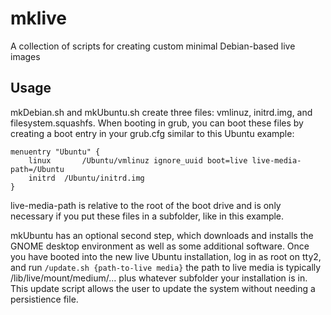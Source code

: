 # mklive
A collection of scripts for creating custom minimal Debian-based live images

## Usage
mkDebian.sh and mkUbuntu.sh create three files: vmlinuz, initrd.img, and filesystem.squashfs. When booting in grub, you can boot these files by creating a boot entry in your grub.cfg similar to this Ubuntu example:  
```grub
menuentry "Ubuntu" {
	linux		/Ubuntu/vmlinuz ignore_uuid boot=live live-media-path=/Ubuntu
	initrd	/Ubuntu/initrd.img
}
```
live-media-path is relative to the root of the boot drive and is only necessary if you put these files in a subfolder, like in this example.

mkUbuntu has an optional second step, which downloads and installs the GNOME desktop environment as well as some additional software. Once you have booted into the new live Ubuntu installation, log in as root on tty2, and run `/update.sh {path-to-live media}` the path to live media is typically /lib/live/mount/medium/... plus whatever subfolder your installation is in. This update script allows the user to update the system without needing a persistience file.

